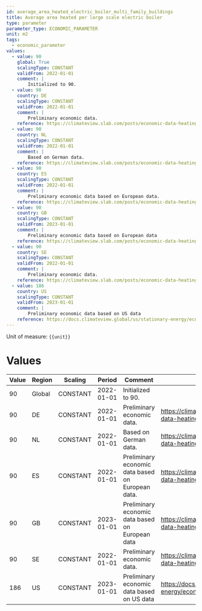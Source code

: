 ```yaml
---
id: average_area_heated_electric_boiler_multi_family_buildings
title: Average area heated per large scale electric boiler
type: parameter
parameter_type: ECONOMIC_PARAMETER
unit: m2
tags:
  - economic_parameter
values:
  - value: 90
    global: True
    scalingType: CONSTANT
    validFrom: 2022-01-01
    comment: |
        Initialized to 90.
  - value: 90
    country: DE
    scalingType: CONSTANT
    validFrom: 2022-01-01
    comment: |
        Preliminary economic data.
    reference: https://climateview.slab.com/posts/economic-data-heating-beta-h37ihmvs
  - value: 90
    country: NL
    scalingType: CONSTANT
    validFrom: 2022-01-01
    comment: |
        Based on German data.
    reference: https://climateview.slab.com/posts/economic-data-heating-beta-h37ihmvs
  - value: 90
    country: ES
    scalingType: CONSTANT
    validFrom: 2022-01-01
    comment: |
        Preliminary economic data based on European data.
    reference: https://climateview.slab.com/posts/economic-data-heating-beta-h37ihmvs
  - value: 90
    country: GB
    scalingType: CONSTANT
    validFrom: 2023-01-01
    comment: |
        Preliminary economic data based on European data
    reference: https://climateview.slab.com/posts/economic-data-heating-beta-h37ihmvs
  - value: 90
    country: SE
    scalingType: CONSTANT
    validFrom: 2022-01-01
    comment: |
        Preliminary economic data.
    reference: https://climateview.slab.com/posts/economic-data-heating-beta-z663id55
  - value: 186
    country: US
    scalingType: CONSTANT
    validFrom: 2023-01-01
    comment: |
        Preliminary economic data based on US data
    reference: https://docs.climateview.global/us/stationary-energy/economic-data/heating/
---
```



Unit of measure: `{{unit}}`


# Values


| Value | Region | Scaling | Period | Comment | Reference |
|-------|--------|---------|--------|---------|-----------|
| 90 | Global | CONSTANT | 2022-01-01 | Initialized to 90. |  |
| 90 | DE | CONSTANT | 2022-01-01 | Preliminary economic data. | https://climateview.slab.com/posts/economic-data-heating-beta-h37ihmvs |
| 90 | NL | CONSTANT | 2022-01-01 | Based on German data. | https://climateview.slab.com/posts/economic-data-heating-beta-h37ihmvs |
| 90 | ES | CONSTANT | 2022-01-01 | Preliminary economic data based on European data. | https://climateview.slab.com/posts/economic-data-heating-beta-h37ihmvs |
| 90 | GB | CONSTANT | 2023-01-01 | Preliminary economic data based on European data | https://climateview.slab.com/posts/economic-data-heating-beta-h37ihmvs |
| 90 | SE | CONSTANT | 2022-01-01 | Preliminary economic data. | https://climateview.slab.com/posts/economic-data-heating-beta-z663id55 |
| 186 | US | CONSTANT | 2023-01-01 | Preliminary economic data based on US data | https://docs.climateview.global/us/stationary-energy/economic-data/heating/ |


